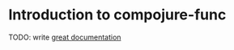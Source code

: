 # Introduction to compojure-func

TODO: write [great documentation](http://jacobian.org/writing/great-documentation/what-to-write/)
